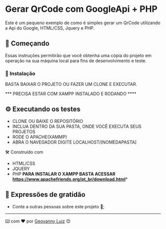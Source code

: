 # Gerar QrCode com GoogleApi + PHP

Este é um pequeno exemplo de como é simples gerar um QrCode utilizando a Api do Google, HTML/CSS, Jquery e PHP.

## 🚀 Começando

Essas instruções permitirão que você obtenha uma cópia do projeto em operação na sua máquina local para fins de desenvolvimento e teste.


### 🔧 Instalação

BASTA BAIXAR O PROJETO OU FAZER UM CLONE E EXECUTAR.

*** PRECISA ESTAR COM XAMPP INSTALADO E RODANDO ****

## ⚙️ Executando os testes

- CLONE OU BAIXE O REPOSITÓRIO
- INCLUA DENTRO DA SUA PASTA, ONDE VOCÊ EXECUTA SEUS PROJETOS
- RODE O APACHE(XAMMP)
- ABRA O NAVEGADOR DIGITE LOCALHOST/[NOMEDAPASTA]

🛠️ Construído com
- HTML/CSS
- JQUERY
- PHP
********PARA INSTALAR O XAMPP BASTA ACESSAR https://www.apachefriends.org/pt_br/download.html*********

## 🎁 Expressões de gratidão

* Conte a outras pessoas sobre este projeto 📢;

---
⌨️ com ❤️ por [Geovanny Luiz](https://github.com/GeovannyLuiz) 😊
